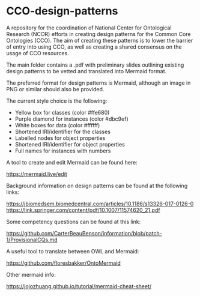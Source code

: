 # CCO-design-patterns

A repository for the coordination of National Center for Ontological Research (NCOR) efforts in creating design patterns for the Common Core Ontologies (CCO). 
The aim of creating these patterns is to lower the barrier of entry into using CCO, as well as creating a shared consensus on the usage of CCO resources.

The main folder contains a .pdf with preliminary slides outlining existing design patterns to be vetted and translated into Mermaid format. 

The preferred format for design patterns is Mermaid, although an image in PNG or similar should also be provided.

The current style choice is the following:

- Yellow box for classes (color #ffe680)
- Purple diamond for instances (color #dbc9ef)
- White boxes for data (color #ffffff)
- Shortened IRI/identifier for the classes
- Labelled nodes for object properties
- Shortened IRI/identifier for object properties
- Full names for instances with numbers

A tool to create and edit Mermaid can be found here:

https://mermaid.live/edit

Background information on design patterns can be found at the following links: 

https://jbiomedsem.biomedcentral.com/articles/10.1186/s13326-017-0126-0
https://link.springer.com/content/pdf/10.1007/11574620_21.pdf

Some competency questions can be found at this link:

https://github.com/CarterBeauBenson/information/blob/patch-1/ProvisionalCQs.md

A useful tool to translate between OWL and Mermaid:

https://github.com/floresbakker/OntoMermaid

Other mermaid info:

https://jojozhuang.github.io/tutorial/mermaid-cheat-sheet/
